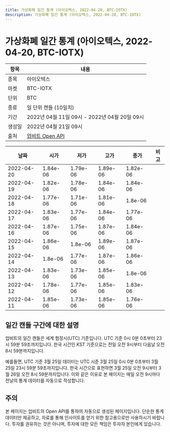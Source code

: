 ```yaml
---
title: 가상화폐 일간 통계 (아이오텍스, 2022-04-20, BTC-IOTX)
description: 가상화폐 일간 통계 (아이오텍스, 2022-04-20, BTC-IOTX)
---
```



가상화폐 일간 통계 (아이오텍스, 2022-04-20, BTC-IOTX)
===

|항목|내용|
|--|--|
|종목|아이오텍스|
|마켓|BTC-IOTX|
|단위|BTC|
|종류|일 단위 캔들 (10일치)|
|기간|2022년 04월 11일 09시 - 2022년 04월 20일 09시|
|생성일|2022년 04월 21일 09시|
|출처|[업비트 Open API](https://docs.upbit.com)|


|날짜|시가|저가|고가|종가|비고|
|--|--|--|--|--|--|
|2022-04-20|1.84e-06|1.79e-06|1.89e-06|1.82e-06|    |
|2022-04-19|1.82e-06|1.78e-06|1.84e-06|1.84e-06|    |
|2022-04-18|1.77e-06|1.71e-06|1.81e-06|1.8e-06|    |
|2022-04-17|1.83e-06|1.77e-06|1.84e-06|1.77e-06|    |
|2022-04-16|1.87e-06|1.75e-06|1.87e-06|1.84e-06|    |
|2022-04-15|1.86e-06|1.8e-06|1.89e-06|1.87e-06|    |
|2022-04-14|1.8e-06|1.77e-06|1.87e-06|1.86e-06|    |
|2022-04-13|1.83e-06|1.73e-06|1.85e-06|1.8e-06|    |
|2022-04-12|1.78e-06|1.77e-06|1.85e-06|1.83e-06|    |
|2022-04-11|1.85e-06|1.73e-06|1.85e-06|1.76e-06|    |


일간 캔들 구간에 대한 설명
---


업비트의 일간 캔들은 세계 협정시(UTC) 기준입니다. 
UTC 기준 0시 0분 0초부터 23시 59분 59초까지입니다. 
한국 시간인 KST 기준으로는 전일 오전 9시부터 다음날 오전 8시 59분까지입니다. 


예를들면, UTC 기준 3월 25일 데이터는 UTC 시준 3월 25일 0시 0분 0초부터 3월 25일 23시 59분 59초까지입니다. 
한국 시간으로 표현하면 3월 25일 오전 9시부터 3월 26일 오전 8시 59분까지입니다. 
이와 같은 이유로 본 페이지는 매일 오전 9시마다 전날의 통계 데이터를 자동으로 작성합니다. 


주의
---


본 페이지는 업비트의 Open API를 통하여 자동으로 생성된 페이지입니다. 
단순한 통계 데이터만 제공하고, 자료를 통해 인사이트를 얻기 위한 참고용으로만 사용하시기 바랍니다. 
투자를 권유하는 것은 아니며, 투자에 대한 모든 책임은 투자자 본인에게 있습니다. 
